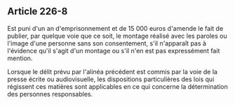 Article 226-8
----
Est puni d'un an d'emprisonnement et de 15 000 euros d'amende le fait de
publier, par quelque voie que ce soit, le montage réalisé avec les paroles ou
l'image d'une personne sans son consentement, s'il n'apparaît pas à l'évidence
qu'il s'agit d'un montage ou s'il n'en est pas expressément fait mention.

Lorsque le délit prévu par l'alinéa précédent est commis par la voie de la
presse écrite ou audiovisuelle, les dispositions particulières des lois qui
régissent ces matières sont applicables en ce qui concerne la détermination des
personnes responsables.
